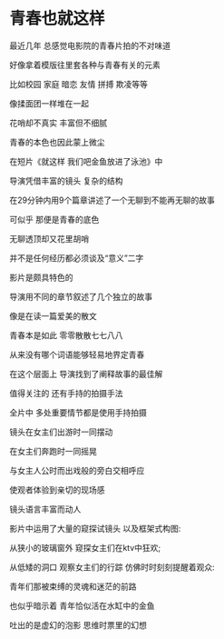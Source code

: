 # 青春也就这样
<p> 最近几年 总感觉电影院的青春片拍的不对味道 </p>
<p> 好像拿着模版往里套各种与青春有关的元素 </p>
<p> 比如校园 家庭 暗恋 友情 拼搏 欺凌等等 </p>
<p> 像揉面团一样堆在一起 </p>
<p> 花哨却不真实 丰富但不细腻</p>
<p> 青春的本色也因此蒙上微尘</p>
<p> 在短片《就这样 我们吧金鱼放进了泳池》中</p>
<p> 导演凭借丰富的镜头 复杂的结构</p>
<p> 在29分钟内用9个篇章讲述了一个无聊到不能再无聊的故事</p>
<p> 可似乎 那便是青春的底色</p>
<p> 无聊透顶却又花里胡哨</p>
<p> 并不是任何经历都必须谈及“意义”二字</p>
<p> 影片是颇具特色的</p>
<p> 导演用不同的章节叙述了几个独立的故事</p>
<p> 像是在读一篇爱美的散文</p>
<p> 青春本是如此 零零散散七七八八</p>
<p> 从来没有哪个词语能够轻易地界定青春</p>
<p> 在这个层面上 导演找到了阐释故事的最佳解</p>
<p> 值得关注的 还有手持的拍摄手法</p>
<p> 全片中 多处重要情节都是使用手持拍摄</p>
<p> 镜头在女主们出游时一同摆动</p>
<p> 在女主们奔跑时一同摇晃</p>
<p> 与女主人公时而出戏般的旁白交相呼应</p>
<p> 使观者体验到亲切的现场感</p>
<p> 镜头语言丰富而动人</p>
<p> 影片中运用了大量的窥探试镜头 以及框架式构图:</p>
<p> 从狭小的玻璃窗外 窥探女主们在ktv中狂欢;</p>
<p> 从低矮的洞口 观察女主们的行踪 仿佛时时刻刻提醒着观众: </p>
<p> 青年们那被束缚的灵魂和迷茫的前路</p>
<p> 也似乎暗示着 青年恰似活在水缸中的金鱼</p>
<p> 吐出的是虚幻的泡影 思维时票里的幻想</p>
<p> </p>
<p> </p>
